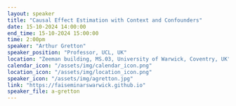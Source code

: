 ```yaml
---
layout: speaker
title: "Causal Effect Estimation with Context and Confounders"
date: 15-10-2024 14:00:00
end_time: 15-10-2024 15:00:00
time: 2:00pm
speaker: "Arthur Gretton"
speaker_position: "Professor, UCL, UK"
location: "Zeeman building, MS.03, University of Warwick, Coventry, UK"
calendar_icon: "/assets/img/calendar_icon.png"
location_icon: "/assets/img/location_icon.png"
speaker_icon: "/assets/img/agretton.jpg"
link: "https://faiseminarswarwick.github.io"
speaker_file: a-gretton
---
```

